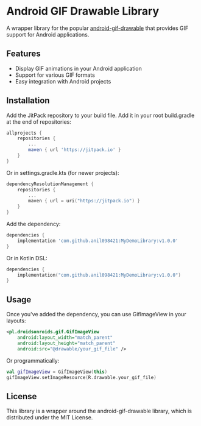# Android GIF Drawable Library

A wrapper library for the popular [android-gif-drawable](https://github.com/koral--/android-gif-drawable) that provides GIF support for Android applications.

## Features

- Display GIF animations in your Android application
- Support for various GIF formats
- Easy integration with Android projects

## Installation

Add the JitPack repository to your build file. Add it in your root build.gradle at the end of repositories:

```gradle
allprojects {
    repositories {
        ...
        maven { url 'https://jitpack.io' }
    }
}
```

Or in settings.gradle.kts (for newer projects):

```kotlin
dependencyResolutionManagement {
    repositories {
        ...
        maven { url = uri("https://jitpack.io") }
    }
}
```

Add the dependency:

```gradle
dependencies {
    implementation 'com.github.anil098421:MyDemoLibrary:v1.0.0'
}
```

Or in Kotlin DSL:

```kotlin
dependencies {
    implementation("com.github.anil098421:MyDemoLibrary:v1.0.0")
}
```

## Usage

Once you've added the dependency, you can use GifImageView in your layouts:

```xml
<pl.droidsonroids.gif.GifImageView
    android:layout_width="match_parent"
    android:layout_height="match_parent"
    android:src="@drawable/your_gif_file" />
```

Or programmatically:

```kotlin
val gifImageView = GifImageView(this)
gifImageView.setImageResource(R.drawable.your_gif_file)
```

## License

This library is a wrapper around the android-gif-drawable library, which is distributed under the MIT License. 